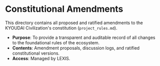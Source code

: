 # Constitutional Amendments

This directory contains all proposed and ratified amendments to the KYOUDAI Civilization's constitution (`project_rules.md`).

- **Purpose**: To provide a transparent and auditable record of all changes to the foundational rules of the ecosystem.
- **Contents**: Amendment proposals, discussion logs, and ratified constitutional versions.
- **Access**: Managed by LEXIS.